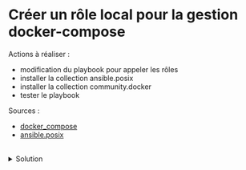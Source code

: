 # Créer un rôle local pour la gestion docker-compose

Actions à réaliser :
- modification du playbook pour appeler les rôles
- installer la collection ansible.posix
- installer la collection community.docker
- tester le playbook

Sources :
- [docker_compose](https://docs.ansible.com/ansible/latest/collections/community/docker/docker_compose_module.html#community-docker-docker-compose-module-manage-multi-container-docker-applications-with-docker-compose)
- [ansible.posix](https://docs.ansible.com/ansible/latest/collections/ansible/posix/authorized_key_module.html)

<br>

<details>

<summary>Solution</summary>

## Actions 

Modifier le playbook/main.yml pour appeler les rôles :
```plain
---

# Ce playbook crée un lab pour ansible ad-hoc via ansible
- name: Mise en place reseau local et des images docker
  hosts: local
  roles:
  - role: docker_compose

# Cette partie gère l'obtention des clés
- name: Mise en place reseau local et des images docker
  hosts: nodes
  gather_facts: no
  roles:
  - role: ssh_hosts

```

Installer les collections :
```plain
ansible-galaxy collection install ansible.posix
```{{exec}}
```plain
ansible-galaxy collection install community.docker
```{{exec}}

Tester le fichier palybook :
```plain
ansible-playbook playbook/main.yml -i inventory --ask-vault-pass
```{{exec}}

</details>
